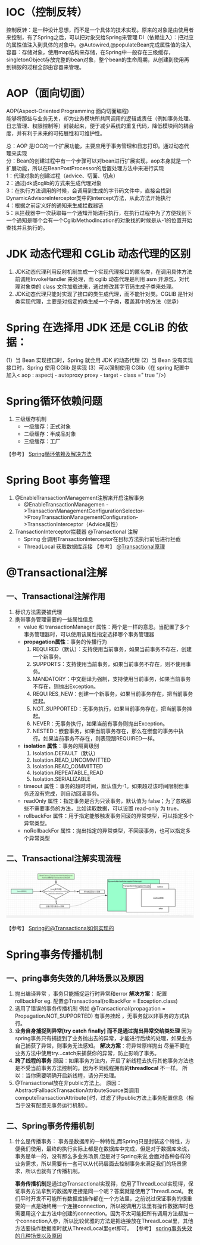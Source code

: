 # IOC（控制反转）
控制反转：是一种设计思想，而不是一个具体的技术实现。原来的对象是由使用者来控制，有了Spring之后，可以把对象交给Spring来管理
DI（依赖注入）：把对应的属性值注入到具体的对象中。@Autowired,@populateBean完成属性值的注入
容器：存储对象，使用map结构来存储，在Spring中一般存在三级缓存，singletonObject存放完整的bean对象，整个bean的生命周期，从创建到使用再到销毁的过程全部由容器来管理。


# AOP（面向切面）
AOP(Aspect-Oriented Programming:面向切面编程)  
    能够将那些与业务无关，却为业务模块所共同调用的逻辑或责任（例如事务处理、日志管理、权限控制等）封装起来，便于减少系统的重复代码，降低模块间的耦合度，并有利于未来的可拓展性和可维护性。

总：AOP 是IOC的一个扩展功能，主要应用于事务管理和日志打印。通过动态代理来实现  
分：Bean的创建过程中有一个步骤可以对bean进行扩展实现，aop本身就是一个扩展功能，所以在BeanPostProcessor的后置处理方法中来进行实现  
   1：代理对象的创建过程（advice、切面、切点）  
   2：通过jdk或cglib的方式来生成代理对象  
   3：在执行方法调用的时候，会调用到生成的字节码文件中，直接会找到DynamicAdvisoreInterceptor类中的intercept方法，从此方法开始执行  
  4：根据之前定义好的通知来生成拦截器链  
  5：从拦截器中一次获取每一个通知开始进行执行，在执行过程中为了方便找到下一个通知是哪个会有一个CglibMethodIncation的对象找的时候是从-1的位置开始查找并且执行的。

# JDK 动态代理和 CGLib 动态代理的区别
1. JDK动态代理利用反射机制生成一个实现代理接口的匿名类，在调用具体方法前调用InvokeHandler 来处理，而 cglib 动态代理是利用 asm 开源包，对代理对象类的 class 文件加载进来，通过修改其字节码生成子类来处理。
2. JDK动态代理只能对实现了接口的类生成代理，而不能针对类。CGLIB 是针对类实现代理，主要是对指定的类生成一个子类，覆盖其中的方法（继承）

# Spring 在选择用 JDK 还是 CGLiB 的依据：
(1）当 Bean 实现接口时，Spring 就会用 JDK 的动态代理
(2）当 Bean 没有实现接口时，Spring 使用 CGlib 是实现
(3）可以强制使用 CGlib（在 spring 配置中加入< aop : aspectj - autoproxy proxy - target - class =" true "/>)

# Spring循环依赖问题
1. 三级缓存机制
   - 一级缓存：正式对象
   - 二级缓存：半成品对象
   - 三级缓存：工厂
  
【参考】
[Spring循环依赖及解决方法](https://blog.csdn.net/cristianoxm/article/details/113246104)


# Spring Boot 事务管理
1. @EnableTransactionManagement注解来开启注解事务
   - @EnableTransactionManagemen ->TransactionManagementConfigurationSelector->ProxyTransactionManagementConfiguration->TransactionInterceptor（Advice属性）
2. TransactionInterceptor拦截器 @Transactional 注解
   - Spring 会调用TransactionInterceptor在目标方法执行前后进行拦截
   - ThreadLocal 获取数据库连接
【参考】
[@Transactional原理](https://www.jianshu.com/p/b33c4ff803e0)

# @Transactional注解
## 一、Transactional注解作用
1. 标识方法需要被代理
2. 携带事务管理需要的一些属性信息
    - value 和 transactionManager 属性：两个是一样的意思。当配置了多个事务管理器时，可以使用该属性指定选择哪个事务管理器
    - **propagation属性**：事务的传播行为
       1. REQUIRED（默认）：支持使用当前事务，如果当前事务不存在，创建一个新事务。
       2. SUPPORTS：支持使用当前事务，如果当前事务不存在，则不使用事务。
       3. MANDATORY：中文翻译为强制，支持使用当前事务，如果当前事务不存在，则抛出Exception。
       4. REQUIRES_NEW：创建一个新事务，如果当前事务存在，把当前事务挂起。
       5. NOT_SUPPORTED：无事务执行，如果当前事务存在，把当前事务挂起。
       6. NEVER：无事务执行，如果当前有事务则抛出Exception。
       7. NESTED：嵌套事务，如果当前事务存在，那么在嵌套的事务中执行。如果当前事务不存在，则表现跟REQUIRED一样。
    - **isolation 属性**：事务的隔离级别
       1. Isolation.DEFAULT（默认）
       2. Isolation.READ_UNCOMMITTED
       3. Isolation.READ_COMMITTED
       4. Isolation.REPEATABLE_READ
       5. Isolation.SERIALIZABLE
    - timeout 属性：事务的超时时间，默认值为-1。如果超过该时间限制但事务还没有完成，则自动回滚事务。
    - readOnly 属性：指定事务是否为只读事务，默认值为 false；为了忽略那些不需要事务的方法，比如读取数据，可以设置 read-only 为 true。
    - rollbackFor 属性：用于指定能够触发事务回滚的异常类型，可以指定多个异常类型。
    - noRollbackFor 属性：抛出指定的异常类型，不回滚事务，也可以指定多个异常类型

## 二、Transactional注解实现流程
![Transactional注解实现流程](images/Transactional%E6%B3%A8%E8%A7%A3%E5%AE%9E%E7%8E%B0%E6%B5%81%E7%A8%8B.png)

【参考】
[Spring的@Transactional如何实现的](https://www.modb.pro/db/145349)

# Spring事务传播机制
## 一、pring事务失效的几种场景以及原因
1. 抛出编译异常 ，事务只能捕捉运行时异常和error
    **解决方案**： 配置rollbackFor eg. 配置@Transactional(rollbackFor = Exception.class)
2. 选用了错误的事务传播机制 例如 @Transactional(propagation = Propagation.NOT_SUPPORTED)
    有事务挂起 ，无事务就以非事务的方式执行。
3. **业务自身捕捉到异常[try catch finally] 而不是通过抛出异常交给类处理**
    因为spring事务只有捕捉到了业务抛出去的异常，才能进行后续的处理，如果业务自己捕获了异常，则事务无法感知。
    **解决方案**：将异常原样抛出 尽量不要在业务方法中使用try...catch来捕获你的异常，防止影响了事务。
4. **跨了线程的事务**
    原因：如果事务方法内，开启了新线程去执行其他事务方法也是不受当前事务方法控制的。因为不同线程拥有的**threadlocal** 不一样。
    所以：当你需要明确开启新线程，请分开处理。
5. @Transactional放在非public方法上。
    原因：AbstractFallbackTransactionAttributeSource类调用computeTransactionAttribute()时，过滤了非public方法上事务配置信息（相当于没有配置无事务运行机制）。

## 二、Spring事务传播机制
1. 什么是传播事务：
    事务是数据库的一种特性,而Spring只是封装这个特性，方便我们使用，最终的执行实际上都是在数据库中完成，但是对于数据库来说，事务是单一的，没有那么多业务场景,但是对于Spring来说,会面对各种各样的业务需求，所以需要有一套可以从代码层面去控制事务来满足我们的场景需求，所以也就有了传播机制。

    **事务传播机制**是通过@Transactional实现得，使用了ThreadLocal实现得，保证事务方法拿到的数据库连接是同一个呢？答案就是使用了ThreadLocal。
    我们平时开发不可能所有数据库操作都在一个方法里，之前说过保证事务的很重要的一点是始终用一个连接connection，所以被调用方法里有操作数据库时也需要用这个主方法中创建的connection。因为不太可能把所有调用方法都加一个connection入参，所以比较优雅的方法是把连接放在ThreadLocal里，其他方法要操作数据库时就从ThreadLocal里get即可。
【参考】
[spring事务失效的几种场景以及原因](https://www.cnblogs.com/lzbbbb/p/16511827.html)